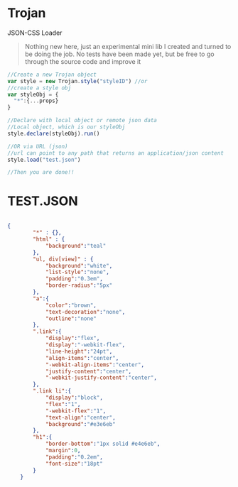 # Trojan
JSON-CSS Loader
>Nothing new here, just an experimental mini lib I created and turned to be doing the job. No tests have been made yet, but be free to go through the source code and improve it
```Javascript
//Create a new Trojan object
var style = new Trojan.style("styleID") //or
//create a style obj
var styleObj = {
  "*":{...props}
}

//Declare with local object or remote json data
//Local object, which is our styleObj
style.declare(styleObj).run()

//OR via URL (json)
//url can point to any path that returns an application/json content
style.load("test.json")

//Then you are done!!

```
# TEST.JSON

```json

{
		"*" : {},
		"html" : {
			"background":"teal"
		},
		"ul, div[view]" : {
			"background":"white",
			"list-style":"none",
			"padding":"0.3em",
			"border-radius":"5px"
		},
		"a":{
			"color":"brown",
			"text-decoration":"none",
			"outline":"none"
		},
		".link":{
			"display":"flex",
			"display":"-webkit-flex",
			"line-height":"24pt",
			"align-items":"center",
			"-webkit-align-items":"center",
			"justify-content":"center",
			"-webkit-justify-content":"center",
		},
		".link li":{
			"display":"block",
			"flex":"1",
			"-webkit-flex":"1",
			"text-align":"center",
			"background":"#e3e6eb"
		},
		"h1":{
			"border-bottom":"1px solid #e4e6eb",
			"margin":0,
			"padding":"0.2em",
			"font-size":"18pt"
		}
	}

```
